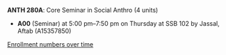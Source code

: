 **ANTH 280A**: Core Seminar in Social Anthro (4 units)

- **A00** (Seminar) at 5:00 pm–7:50 pm on Thursday at SSB 102 by Jassal, Aftab (A15357850)

[Enrollment numbers over time](./ANTH280A.tsv)
